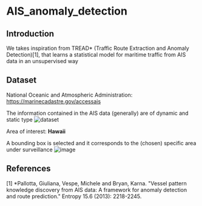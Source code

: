 # AIS_anomaly_detection
## Introduction
We takes inspiration from  TREAD* (Traffic Route Extraction and Anomaly Detection)[1], that
learns a statistical model for maritime traffic from AIS data in an unsupervised way
## Dataset
National Oceanic and Atmospheric Administration: https://marinecadastre.gov/accessais

The information contained in the AIS data (generally) are of dynamic and static type
![dataset](https://github.com/LeoPits/AIS_anomaly_detection/assets/19689590/61b3d2a2-d571-4d36-bea3-f4ad43aa7a58)

Area of interest: **Hawaii**

A bounding box is selected and it corresponds to the (chosen) specific area under surveillance
![image](https://github.com/LeoPits/AIS_anomaly_detection/assets/19689590/a52f0ff1-dbca-4253-9bdf-86fc5f8004c2) 



## References
[1] *Pallotta, Giuliana, Vespe, Michele and Bryan, Karna. "Vessel pattern knowledge
discovery from AIS data: A framework for anomaly detection and route prediction."
Entropy 15.6 (2013): 2218-2245.
